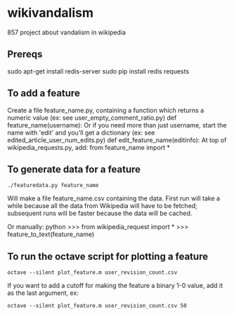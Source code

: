 wikivandalism
=============

857 project about vandalism in wikipedia

## Prereqs
sudo apt-get install redis-server
sudo pip install redis requests

## To add a feature
Create a file feature_name.py, containing a function which returns a numeric value (ex: see user_empty_comment_ratio.py)
    def feature_name(username):
Or if you need more than just username, start the name with 'edit' and you'll get a dictionary (ex: see edited_article_user_num_edits.py)
    def edit_feature_name(editinfo):
At top of wikipedia_requests.py, add:
    from feature_name import *

## To generate data for a feature
    ./featuredata.py feature_name

Will make a file feature_name.csv containing the data. First run will take a while because all the data from Wikipedia will have to be fetched; subsequent runs will be faster because the data will be cached.

Or manually:
    python
    >>> from wikipedia_request import *
    >>> feature_to_text(feature_name)

## To run the octave script for plotting a feature
    octave --silent plot_feature.m user_revision_count.csv

If you want to add a cutoff for making the feature a binary 1-0 value, add it as the last argument, ex:

    octave --silent plot_feature.m user_revision_count.csv 50
